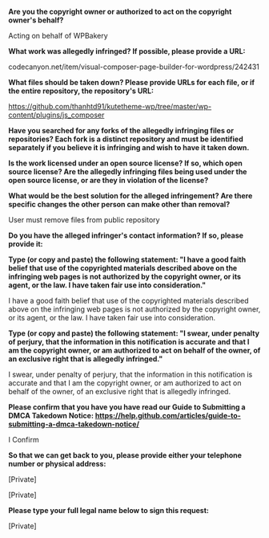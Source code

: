 __Are you the copyright owner or authorized to act on the copyright owner's behalf?__

Acting on behalf of WPBakery

__What work was allegedly infringed? If possible, please provide a URL:__

codecanyon.net/item/visual-composer-page-builder-for-wordpress/242431

__What files should be taken down? Please provide URLs for each file, or if the entire repository, the repository's URL:__

https://github.com/thanhtd91/kutetheme-wp/tree/master/wp-content/plugins/js_composer

__Have you searched for any forks of the allegedly infringing files or repositories? Each fork is a distinct repository and must be identified separately if you believe it is infringing and wish to have it taken down.__

__Is the work licensed under an open source license? If so, which open source license? Are the allegedly infringing files being used under the open source license, or are they in violation of the license?__

__What would be the best solution for the alleged infringement? Are there specific changes the other person can make other than removal?__

User must remove files from public repository

__Do you have the alleged infringer's contact information? If so, please provide it:__

__Type (or copy and paste) the following statement: "I have a good faith belief that use of the copyrighted materials described above on the infringing web pages is not authorized by the copyright owner, or its agent, or the law. I have taken fair use into consideration."__

I have a good faith belief that use of the copyrighted materials described above on the infringing web pages is not authorized by the copyright owner, or its agent, or the law. I have taken fair use into consideration.

__Type (or copy and paste) the following statement: "I swear, under penalty of perjury, that the information in this notification is accurate and that I am the copyright owner, or am authorized to act on behalf of the owner, of an exclusive right that is allegedly infringed."__

I swear, under penalty of perjury, that the information in this notification is accurate and that I am the copyright owner, or am authorized to act on behalf of the owner, of an exclusive right that is allegedly infringed.

__Please confirm that you have you have read our Guide to Submitting a DMCA Takedown Notice: https://help.github.com/articles/guide-to-submitting-a-dmca-takedown-notice/__

I Confirm

__So that we can get back to you, please provide either your telephone number or physical address:__

[Private]

[Private]

__Please type your full legal name below to sign this request:__

[Private]
